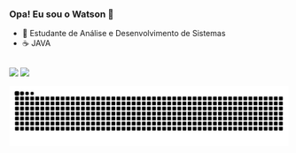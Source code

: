 ### Opa! Eu sou o Watson 👋

- 🌱 Estudante de Análise e Desenvolvimento de Sistemas
- ☕ JAVA

##
<div>
  <a href="https://instagram.com/uatts.gg" target="_blank"><img src="https://img.shields.io/badge/-Instagram-%23E4405F?style=for-the-badge&logo=instagram&logoColor=white" target="_blank"></a>
  <a href="https://www.linkedin.com/in/watson-leidson-7783aa201/" target="_blank"><img src="https://img.shields.io/badge/-LinkedIn-%230077B5?style=for-the-badge&logo=linkedin&logoColor=white" target="_blank"></a> 
  
  ![Snake animation](https://github.com/WatsonAndrade/WatsonAndrade/blob/output/github-contribution-grid-snake.svg)
</div>

